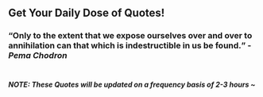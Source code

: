 ## Get Your Daily Dose of Quotes!
### <q>Only to the extent that we expose ourselves over and over to annihilation can that which is indestructible in us be found.</q> -<em>Pema Chodron</em> <br><br>
##### NOTE: These Quotes will be updated on a frequency basis of 2-3 hours ~
